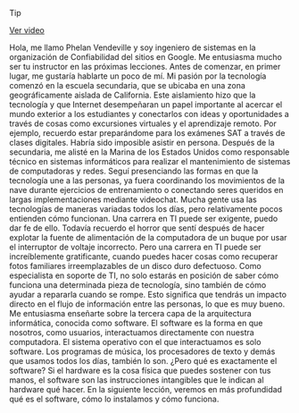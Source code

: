 > [!TIP]  
> [Ver video](https://youtu.be/r_yocMeiLBg)

Hola, me llamo Phelan Vendeville y soy ingeniero de sistemas en la organización de Confiabilidad del sitios en Google. Me entusiasma mucho ser tu instructor en las próximas lecciones. Antes de comenzar, en primer lugar, me gustaría hablarte un poco de mí. Mi pasión por la tecnología comenzó en la escuela secundaria, que se ubicaba en una zona geográficamente aislada de California. Este aislamiento hizo que la tecnología y que Internet desempeñaran un papel importante al acercar el mundo exterior a los estudiantes y conectarlos con ideas y oportunidades a través de cosas como excursiones virtuales y el aprendizaje remoto. Por ejemplo, recuerdo estar preparándome para los exámenes SAT a través de clases digitales. Habría sido imposible asistir en persona. Después de la secundaria, me alisté en la Marina de los Estados Unidos como responsable técnico en sistemas informáticos para realizar el mantenimiento de sistemas de computadoras y redes. Seguí presenciando las formas en que la tecnología une a las personas, ya fuera coordinando los movimientos de la nave durante ejercicios de entrenamiento o conectando seres queridos en largas implementaciones mediante videochat. Mucha gente usa las tecnologías de maneras variadas todos los días, pero relativamente pocos entienden cómo funcionan. Una carrera en TI puede ser exigente, puedo dar fe de ello. Todavía recuerdo el horror que sentí después de hacer explotar la fuente de alimentación de la computadora de un buque por usar el interruptor de voltaje incorrecto. Pero una carrera en TI puede ser increíblemente gratificante, cuando puedes hacer cosas como recuperar fotos familiares irreemplazables de un disco duro defectuoso. Como especialista en soporte de TI, no solo estarás en posición de saber cómo funciona una determinada pieza de tecnología, sino también de cómo ayudar a repararla cuando se rompe. Esto significa que tendrás un impacto directo en el flujo de información entre las personas, lo que es muy bueno. Me entusiasma enseñarte sobre la tercera capa de la arquitectura informática, conocida como software. El software es la forma en que nosotros, como usuarios, interactuamos directamente con nuestra computadora. El sistema operativo con el que interactuamos es solo software. Los programas de música, los procesadores de texto y demás que usamos todos los días, también lo son. ¿Pero qué es exactamente el software? Si el hardware es la cosa física que puedes sostener con tus manos, el software son las instrucciones intangibles que le indican al hardware qué hacer. En la siguiente lección, veremos en más profundidad qué es el software, cómo lo instalamos y cómo funciona.